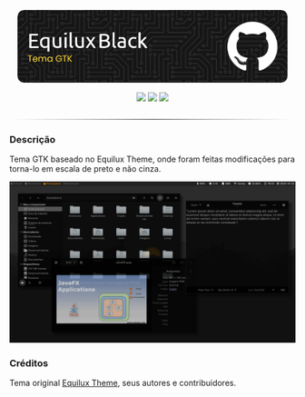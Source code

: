 <p align="center">
  <img height="128px" src="https://github.com/kelvin-hey/equilux-black/blob/main/banner.png"/>
</p>

<p align="center">
  <img src="https://img.shields.io/github/last-commit/kelvin-hey/equilux-black">
  <img src="https://img.shields.io/github/license/kelvin-hey/equilux-black">
  <img src="https://img.shields.io/github/repo-size/kelvin-hey/equilux-black">
</p>

<p align="center">
  <img src="https://github.com/kelvin-hey/kelvin-hey/blob/main/assets/line.png"/>
</p>

### Descrição
Tema GTK baseado no Equilux Theme, onde foram feitas modificações para torna-lo em escala de preto e não cinza.

<img src="https://github.com/kelvin-hey/equilux-black/blob/main/equilux_black.png"/>

### Créditos
Tema original <a href="https://github.com/ddnexus/equilux-theme">Equilux Theme</a>, seus autores e contribuidores.
